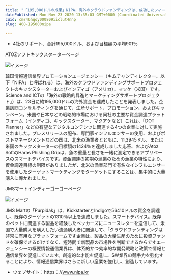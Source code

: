 ```yaml
---
title: "「195,000ドルの成果」NIPA、海外のクラウドファンディングは、成功したフィニッシュをサポートしています"
datePublished: Mon Nov 23 2020 13:35:03 GMT+0000 (Coordinated Universal Time)
cuid: cm746hqoy000809iiclut4nnp
slug: 408-195000nipa

---
```



- 4社のサポート、合計195,000ドル、および目標額の平均901％

ATOZソフトキックスターターページ

![イメージ](https://cdn.hashnode.com/res/hashnode/image/upload/v1739501852157/470803be-d501-46b8-858d-41deb1f3e747.jpeg)

韓国情報通信業界プロモーションエージェンシー（キムチャンディレクター、以下「NIPA」と呼ばれる）は、海外のクラウドファンディングサポートプロジェクトのキックスターターおよびインディゴ（アメリカ）、マッケ（米国）です。 Science and ICTの「海外の戦略的昇進とマーケティングサポートプロジェクト」）は、23日に約195,000ドルの海外資金を達成したことを発表しました。企業訪問コンサルティングを通じて、生産サポート、プロモーション、およびキャンペーン。米国や日本などの戦略的市場における同社の主要な資金調達プラットフォーム（インディゴ、キックスターター、マクアケなど）これは、「DOT Planner」などの有望なデジタルコンテンツに関連する4つの企業に対して実施されました。プレスリリースの配布、専門家インフルエンサーの使用、およびポストマネージメントなどの国は、北米の漁業者とともに、11,3945ドル、または米国のキックスターターの目標額の1424％を達成しました応答、およびAtoz SoftのHaras Phishing Gripは、魚の重量と長さを一緒に測定できるアプリベースのスマートデバイスです。資金調達の初期の漁業のための漁業の特性により、資金調達目標の制限がありましたが、北米の漁業部門で有名なインフルエンサーを使用したターゲットマーケティングをターゲットにすることは、集中的に大量購入に導かれました。

JMSマートインディーゴーゴーページ

![イメージ](https://cdn.hashnode.com/res/hashnode/image/upload/v1739501854160/c76c5c9c-d2a4-458c-a249-6b37a5747e55.jpeg)

JMS Martの「Purpidak」は、KickstarterとIndigoで56410ドルの資金を調達し、既存のターゲットの1310％以上を達成しました。スマートデバイス。既存のペットに関連する製品を経験したベッカーズにニュースレターを送信して、米国で大量購入を購入したい流通購入者に関連して、「クラウドファンディングは非常に有用なプラットフォームです企業は、製品の大量生産のために投資ファンドを確保できるだけでなく、短時間で新製品の市場性を判断できるからですエージェンシーの概要情報通信業界は、体系的かつ効率的な開発戦略と政策で情報と通信業界を促進しています。創造的な才能を促進し、SW業界の競争力を強化することにより、情報通信業界はさらに新しい産業を強化し、創造しています。

- ウェブサイト：https：//www.nipa.kr